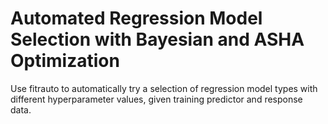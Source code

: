 # **Automated Regression Model Selection with Bayesian and ASHA Optimization**

Use fitrauto to automatically try a selection of regression model types with different hyperparameter values, given training predictor and response data.

